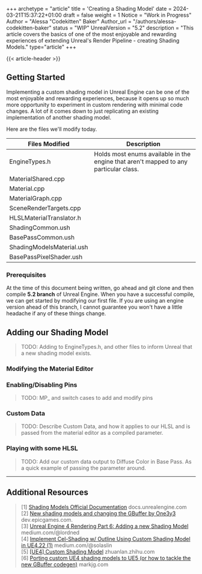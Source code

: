 +++
archetype = "article"
title = 'Creating a Shading Model'
date = 2024-03-21T15:37:22+01:00
draft = false
weight = 1
Notice = "Work in Progress"
Author = "Alessa \"Codekitten\" Baker"
Author_url = "/authors/alessa-codekitten-baker"
status = "WIP"
UnrealVersion = "5.2"
description = "This article covers the basics of one of the most enjoyable and rewarding experiences of extending Unreal's Render Pipeline - creating Shading Models."
type="article"
+++

{{< article-header >}}

## Getting Started

Implementing a custom shading model in Unreal Engine can be one of the most enjoyable and rewarding experiences, because
it opens up so much more opportunity to experiment in custom rendering with minimal code changes. A lot of it comes down
to just replicating an existing implementation of another shading model.

Here are the files we'll modify today.

| Files Modified            | Description                                                                          |
|---------------------------|--------------------------------------------------------------------------------------|
| EngineTypes.h             | Holds most enums available in the engine that aren't mapped to any particular class. |
| MaterialShared.cpp        |                                                                                      |
| Material.cpp              |                                                                                      |
| MaterialGraph.cpp         |                                                                                      |
| SceneRenderTargets.cpp    |                                                                                      |
| HLSLMaterialTranslator.h  |                                                                                      |
| ShadingCommon.ush         |                                                                                      |
| BasePassCommon.ush        |                                                                                      |
| ShadingModelsMaterial.ush |                                                                                      |
| BasePassPixelShader.ush   |                                                                                      |

### Prerequisites

At the time of this document being written, go ahead and git clone and then compile **5.2 branch** of Unreal Engine. 
When you have a successful compile, we can get started by modifying our first file. If you are using an engine version
ahead of this branch, I cannot guarantee you won't have a little headache if any of these things change.

## Adding our Shading Model

> TODO: Adding to EngineTypes.h, and other files to inform Unreal that a new shading model exists.

### Modifying the Material Editor

### Enabling/Disabling Pins

> TODO: MP_ and switch cases to add and modify pins

### Custom Data

> TODO: Describe Custom Data, and how it applies to our HLSL and is passed from the material editor as a compiled parameter.

### Playing with some HLSL

> TODO: Add our custom data output to Diffuse Color in Base Pass. As a quick example of passing the parameter around.


---

## Additional Resources
> [1] [Shading Models Official Documentation](https://docs.unrealengine.com/4.27/en-US/RenderingAndGraphics/Materials/MaterialProperties/LightingModels/) docs.unrealengine.com  
> [2] [New shading models and changing the GBuffer by One3y3](https://dev.epicgames.com/community/learning/tutorials/2R5x/unreal-engine-new-shading-models-and-changing-the-gbuffer) dev.epicgames.com.  
> [3] [Unreal Engine 4 Rendering Part 6: Adding a new Shading Model](https://medium.com/@lordned/ue4-rendering-part-6-adding-a-new-shading-model-e2972b40d72d) medium.com/@lordned    
> [4] [Implement Cel-Shading w/ Outline Using Custom Shading Model in UE4.22 (1)](https://medium.com/@solaslin/learning-unreal-engine-4-implement-cel-shading-w-outline-using-custom-shading-model-in-ue4-22-1-775bccdb9ffb) medium.com/@solaslin  
> [5] [[UE4] Custom Shading Model](https://zhuanlan.zhihu.com/p/212785666) zhuanlan.zhihu.com    
> [6] [Porting custom UE4 shading models to UE5 (or how to tackle the new GBuffer codegen)](https://markjg.com/blog/porting-custom-shading-models-to-ue5/) markjg.com